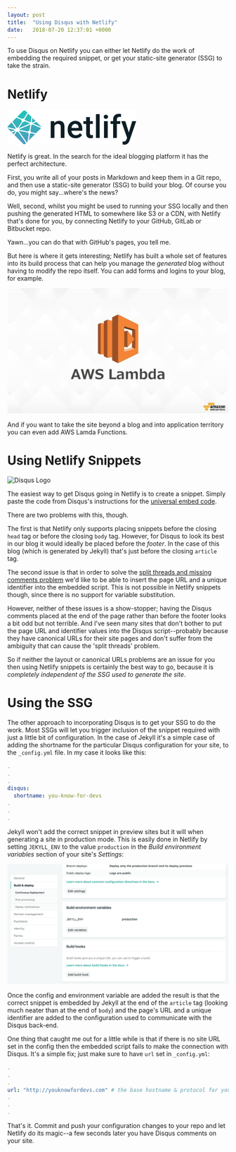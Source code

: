 ```yaml
---
layout: post
title:  "Using Disqus with Netlify"
date:   2018-07-20 12:37:01 +0000
---
```


To use Disqus on Netlify you can either let Netlify do the work of embedding the required snippet, or get your static-site generator (SSG) to take the strain.

<!--snip--->

# Netlify

![Netlify Logo](/images/uploads/netlify.svg)

Netlify is great. In the search for the ideal blogging platform it has the perfect architecture.

First, you write all of your posts in Markdown and keep them in a Git repo, and then use a static-site generator (SSG) to build your blog. Of course you do, you might say...where's the news?

Well, second, whilst you might be used to running your SSG locally and then pushing the generated HTML to somewhere like S3 or a CDN, with Netlify that's done for you, by connecting Netlify to your GitHub, GitLab or Bitbucket repo.

Yawn...you can do that with GitHub's pages, you tell me.

But here is where it gets interesting; Netlify has built a whole set of features into its build process that can help you manage the *generated* blog without having to modify the repo itself. You can add forms and logins to your blog, for example.

![AWS Lambda Logo](/images/uploads/aws-lambda.jpeg)

And if you want to take the site beyond a blog and into application territory you can even add AWS Lamda Functions.

# Using Netlify Snippets

![Disqus Logo](/images/uploads/disqus.jpeg)

The easiest way to get Disqus going in Netlify is to create a snippet. Simply paste the code from Disqus's instructions for the [universal embed code](https://help.disqus.com/installation/universal-embed-code).

There are two problems with this, though.

The first is that Netlify only supports placing snippets before the closing `head` tag or before the closing `body` tag. However, for Disqus to look its best in our blog it would ideally be placed before the *footer*. In the case of this blog (which is generated by Jekyll) that's just before the closing `article` tag.

The second issue is that in order to solve the [split threads and missing comments problem](https://help.disqus.com/troubleshooting/use-configuration-variables-to-avoid-split-threads-and-missing-comments) we'd like to be able to insert the page URL and a unique identifier into the embedded script. This is not possible in Netlify snippets though, since there is no support for variable substitution.

However, neither of these issues is a show-stopper; having the Disqus comments placed at the end of the page rather than before the footer looks a bit odd but not terrible. And I've seen many sites that don't bother to put the page URL and identifier values into the Disqus script--probably because they have canonical URLs for their site pages and don't suffer from the ambiguity that can cause the 'split threads' problem.

So if neither the layout or canonical URLs problems are an issue for you then using Netlify snippets is certainly the best way to go, because it is *completely independent of the SSG used to generate the site*.

# Using the SSG 

The other approach to incorporating Disqus is to get your SSG to do the work. Most SSGs will let you trigger inclusion of the snippet required with just a little bit of configuration. In the case of Jekyll it's a simple case of adding the shortname for the particular Disqus configuration for your site, to the `_config.yml` file. In my case it looks like this:

```yaml
.
.
.
disqus:
  shortname: you-know-for-devs
.
.
.
```

Jekyll won't add the correct snippet in preview sites but it will when generating a site in production mode. This is easily done in Netlify by setting `JEKYLL_ENV` to the value `production` in the *Build environment variables* section of your site's *Settings*:

![Set JEKYL_ENV in Netlify](/images/uploads/set-jekyll_env-netlify.png)

Once the config and environment variable are added the result is that the correct snippet is embedded by Jekyll at the end of the `article` tag (looking much neater than at the end of `body`) and the page's URL and a unique identifier are added to the configuration used to communicate with the Disqus back-end.

One thing that caught me out for a little while is that if there is no site URL set in the config then the embedded script fails to make the connection with Disqus. It's a simple fix; just make sure to have `url` set in `_config.yml`:

```yaml
.
.
.
url: "http://youknowfordevs.com" # the base hostname & protocol for your site, e.g. http://example.com
.
.
.
```

That's it. Commit and push your configuration changes to your repo and let Netlify do its magic--a few seconds later you have Disqus comments on your site.